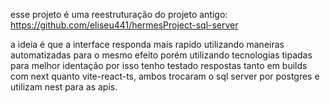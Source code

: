 esse projeto é uma reestruturação do projeto antigo: https://github.com/eliseu441/hermesProject-sql-server 

a ideia é que a interface responda mais rapido utilizando maneiras automatizadas para o mesmo efeito porém utilizando tecnologias tipadas para melhor identação por isso tenho testado respostas tanto em builds com next quanto vite-react-ts, ambos trocaram o sql server por postgres e utilizam nest para as apis.
